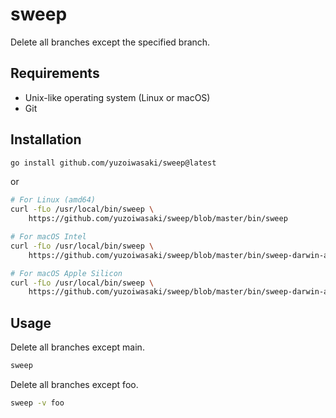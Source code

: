 # sweep

Delete all branches except the specified branch.

## Requirements

- Unix-like operating system (Linux or macOS)
- Git

## Installation

```sh
go install github.com/yuzoiwasaki/sweep@latest
```

or

```sh
# For Linux (amd64)
curl -fLo /usr/local/bin/sweep \
    https://github.com/yuzoiwasaki/sweep/blob/master/bin/sweep

# For macOS Intel
curl -fLo /usr/local/bin/sweep \
    https://github.com/yuzoiwasaki/sweep/blob/master/bin/sweep-darwin-amd64

# For macOS Apple Silicon
curl -fLo /usr/local/bin/sweep \
    https://github.com/yuzoiwasaki/sweep/blob/master/bin/sweep-darwin-arm64
```

## Usage

Delete all branches except main.

```sh
sweep
```

Delete all branches except foo.

```sh
sweep -v foo
````